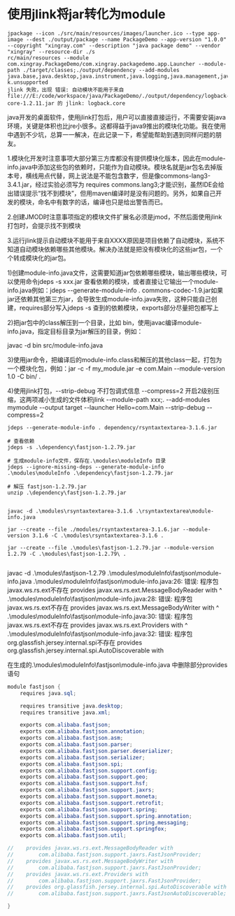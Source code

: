 # 使用jlink将jar转化为module


```shell
jpackage --icon ./src/main/resources/images/launcher.ico --type app-image --dest ./output/package --name PackageDemo --app-version "1.0.0" --copyright "xingray.com" --description "java package demo" --vendor "xingray" --resource-dir ./s
rc/main/resources --module com.xingray.PackageDemo/com.xingray.packagedemo.app.Launcher --module-path ./target/classes;./output/dependency --add-modules java.base,java.desktop,java.instrument,java.logging,java.management,java.naming,java.scripting,jdk.compiler,jdk.jfr,jd
k.unsupported
jlink 失败，出现 错误: 自动模块不能用于来自 file:///E:/code/workspace/java/PackageDemo/./output/dependency/logback-core-1.2.11.jar 的 jlink: logback.core
```



java开发的桌面软件，使用jlink打包后，用户可以直接直接运行，不需要安装java环境，关键是体积也比jre小很多。这都得益于java9推出的模块化功能。我在使用中遇到不少坑，总算一一解决，在此记录一下，希望能帮助到遇到同样问题的朋友。



1.模块化开发时注意事项大部分第三方库都没有提供模块化版本，因此在module-info.java中添加这些包的依赖时，只能作为自动模块。模块名就是jar包名去掉版本号，横线用点代替，网上说法是不能包含数字，但是像commons-lang3-3.4.1.jar，经过实验必须写为 requires commons.lang3;才能识别，虽然IDE会给出错误提示“找不到模块”，但用maven编译时是没有问题的。另外，如果自己开发的模块，命名中有数字的话，编译也只是给出警告而已。



2.创建JMOD时注意事项指定的模块文件扩展名必须是jmod，不然后面使用jlink打包时，会提示找不到模块



3.运行jlink提示自动模块不能用于来自XXXX原因是项目依赖了自动模块，系统不知道自动模块依赖哪些其他模块。解决办法就是把没有模块化的这些jar包，一个个转成模块化的jar包。

1)创建module-info.java文件，这需要知道jar包依赖哪些模块，输出哪些模块，可以使用命令jdeps -s xxx.jar 查看依赖的模块，或者直接让它输出一个module-info.java例如：jdeps --generate-module-info . commons-codec-1.9.jar如果jar还依赖其他第三方jar，会导致生成module-info.java失败，这种只能自己创建，requires部分写入jdeps -s 查到的依赖模块，exports部分尽量把包都写上



2)把jar包中的class解压到一个目录，比如 bin，使用javac编译module-info.java，指定目标目录为jar解压的目录，例如：

javac -d bin src/module-info.java



3)使用jar命令，把编译后的module-info.class和解压的其他class一起，打包为一个模块化包，例如：jar -c -f my_module.jar -e com.Main --module-version 1.0 -C bin/ .



4)使用jlink打包，--strip-debug 不打包调式信息 --compress=2 开启2级别压缩，这两项减小生成的文件体积jlink --module-path xxx;. --add-modules mymodule --output target --launcher Hello=com.Main --strip-debug --compress=2





```shell
jdeps --generate-module-info . dependency/rsyntaxtextarea-3.1.6.jar

# 查看依赖
jdeps -s .\dependency\fastjson-1.2.79.jar 

# 生成module-info文件，保存在.\modules\moduleInfo 目录
jdeps --ignore-missing-deps --generate-module-info .\modules\moduleInfo .\dependency\fastjson-1.2.79.jar

# 解压 fastjson-1.2.79.jar
unzip .\dependency\fastjson-1.2.79.jar


javac -d .\modules\rsyntaxtextarea-3.1.6 .\rsyntaxtextarea\module-info.java 

jar --create --file ./modules/rsyntaxtextarea-3.1.6.jar --module-version 3.1.6 -C .\modules\rsyntaxtextarea-3.1.6 .

jar --create --file .\modules\fastjson-1.2.79.jar --module-version 1.2.79 -C .\modules\fastjson-1.2.79\ .


```



javac -d .\modules\fastjson-1.2.79 .\modules\moduleInfo\fastjson\module-info.java 
.\modules\moduleInfo\fastjson\module-info.java:26: 错误: 程序包javax.ws.rs.ext不存在
    provides javax.ws.rs.ext.MessageBodyReader with
                            ^
.\modules\moduleInfo\fastjson\module-info.java:28: 错误: 程序包javax.ws.rs.ext不存在
    provides javax.ws.rs.ext.MessageBodyWriter with
                            ^
.\modules\moduleInfo\fastjson\module-info.java:30: 错误: 程序包javax.ws.rs.ext不存在
    provides javax.ws.rs.ext.Providers with
                            ^
.\modules\moduleInfo\fastjson\module-info.java:32: 错误: 程序包org.glassfish.jersey.internal.spi不存在
    provides org.glassfish.jersey.internal.spi.AutoDiscoverable with



在生成的.\modules\moduleInfo\fastjson\module-info.java 中删除部分provides语句

```java
module fastjson {
    requires java.sql;

    requires transitive java.desktop;
    requires transitive java.xml;

    exports com.alibaba.fastjson;
    exports com.alibaba.fastjson.annotation;
    exports com.alibaba.fastjson.asm;
    exports com.alibaba.fastjson.parser;
    exports com.alibaba.fastjson.parser.deserializer;
    exports com.alibaba.fastjson.serializer;
    exports com.alibaba.fastjson.spi;
    exports com.alibaba.fastjson.support.config;
    exports com.alibaba.fastjson.support.geo;
    exports com.alibaba.fastjson.support.hsf;
    exports com.alibaba.fastjson.support.jaxrs;
    exports com.alibaba.fastjson.support.moneta;
    exports com.alibaba.fastjson.support.retrofit;
    exports com.alibaba.fastjson.support.spring;
    exports com.alibaba.fastjson.support.spring.annotation;
    exports com.alibaba.fastjson.support.spring.messaging;
    exports com.alibaba.fastjson.support.springfox;
    exports com.alibaba.fastjson.util;

//    provides javax.ws.rs.ext.MessageBodyReader with
//        com.alibaba.fastjson.support.jaxrs.FastJsonProvider;
//    provides javax.ws.rs.ext.MessageBodyWriter with
//        com.alibaba.fastjson.support.jaxrs.FastJsonProvider;
//    provides javax.ws.rs.ext.Providers with
//        com.alibaba.fastjson.support.jaxrs.FastJsonProvider;
//    provides org.glassfish.jersey.internal.spi.AutoDiscoverable with
//        com.alibaba.fastjson.support.jaxrs.FastJsonAutoDiscoverable;

}
```





